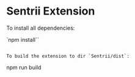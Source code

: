# Sentrii Extension

To install all dependencies:

`npm install``

```

To build the extension to dir `Sentrii/dist`:

```
npm run build
```
